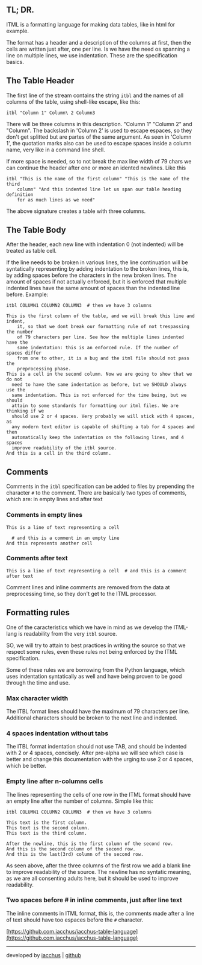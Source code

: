 ## TL; DR.

ITML is a formatting language for making data tables, like in html for example.

The format has a header and a description of the columns at first, then the
cells are written just after, one per line. Is we have the need os spanning a
line on multiple lines, we use indentation. These are the specification basics.

## The Table Header

The first line of the stream contains the string `itbl` and the names of all
columns of the table, using shell-like escape, like this:

```
itbl "Column 1" Column\ 2 Column3
```

There will be three columns in this description. "Column 1" "Column 2" and
"Column". The backslash in 'Column 2' is used to escape espaces, so they don't
get splitted but are partes of the same argument. As seen in 'Column 1', the
quotation marks also can be used to escape spaces inside a column name, very
like in a command line shell.

If more space is needed, so to not break the max line width of 79 chars we can
continue the header after one or more an idented newlines. Like this

```
itbl "This is the name of the first column" "This is the name of the third
    column" "And this indented line let us span our table heading definition
    for as much lines as we need"
```

The above signature creates a table with three columns.

## The Table Body

After the header, each new line with indentation 0 (not indented) will be
treated as table cell.

If the line needs to be broken in various lines, the line continuation will be
syntatically representing by adding indentation to the broken lines, this is,
by adding spaces before the characters in the new broken lines. The amount of
spaces if not actually enforced, but it is enforced that multiple indented
lines have the same amount of spaces than the indented line before. Example:

```
itbl COLUMN1 COLUMN2 COLUMN3  # then we have 3 columns

This is the first column of the table, and we will break this line and indent,
    it, so that we dont break our formatting rule of not trespassing the number
    of 79 characters per line. See how the multiple lines indented have the
    same indentation: this is an enforced rule. If the number of spaces differ
    from one to other, it is a bug and the itml file should not pass the
    preprocessing phase.
This is a cell in the second column. Now we are going to show that we do not
  need to have the same indentation as before, but we SHOULD always use the
  same indentation. This is not enforced for the time being, but we should 
  attain to some standards for formatting our itml files. We are thinking if we
  should use 2 or 4 spaces. Very probably we will stick with 4 spaces, as
  any modern text editor is capable of shifting a tab for 4 spaces and then
  automatically keep the indentation on the following lines, and 4 spaces
  improve readability of the itbl source.
And this is a cell in the third column.
```

## Comments

Comments in the `itbl` specification can be added to files by prepending the
character `#` to the comment.  There are basically two types of comments, which
are: in empty lines and after text

### Comments in empty lines

```
This is a line of text representing a cell

  # and this is a comment in an empty line
And this represents another cell
```

### Comments after text

```
This is a line of text representing a cell  # and this is a comment after text
```

Comment lines and inline comments are removed from the data at preprocessing
time, so they don't get to the ITML processor.

## Formatting rules

One of the caracteristics which we have in mind as we develop the ITML-lang is
readability from the very `itbl` source.

SO, we will try to attain to best practices in writing the source so that we
respect some rules, even these rules not being enforced by the ITML
specification.

Some of these rules we are borrowing from the Python language, which uses
indentation syntatically as well and have being proven to be good through the
time and use.

### Max character width

The ITBL format lines should have the maximum of 79 characters per line.
Additional characters should be broken to the next line and indented.

### 4 spaces indentation without tabs

The ITBL format indentation should not use TAB, and should be indented with
2 or 4 spaces, concisely. After pre-alpha we will see which case is better and
change this documentation with the urging to use 2 or 4 spaces, which be
better.

### Empty line after n-columns cells

The lines representing the cells of one row in the ITML format should have an
empty line after the number of columns. Simple like this:

```
itbl COLUMN1 COLUMN2 COLUMN3  # then we have 3 columns

This text is the first column. 
This text is the second column. 
This text is the third column.

After the newline, this is the first column of the second row.
And this is the second column of the second row.
And this is the last(3rd) column of the second row.
```

As seen above, after the three columns of the first row we add a blank line to
improve readability of the source. The newline has no syntatic meaning, as we
are all consenting adults here, but it should be used to improve readability.

### Two spaces before # in inline comments, just after line text

The inline comments in ITML format, this is, the comments made after a line of
text should have too espaces before the `#` character.

[https://github.com.iacchus/iacchus-table-language](https://github.com.iacchus/iacchus-table-language)

* * *
developed by [iacchus](https://iacchus.github.io) | [github](https://github.com/iacchus/)
